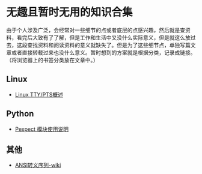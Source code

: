 # 无趣且暂时无用的知识合集

由于个人涉及广泛，会经常对一些细节的点或者底层的点感兴趣，然后就是查资料，看完后大致有了了解，但是工作和生活中又没什么实际意义，但是就这么放过去，这段查找资料和阅读资料的意义就缺失了。但是为了这些细节点，单独写篇文章或者直接转载过来也没什么意义。暂时想到的方案就是根据分类，记录成链接。（将浏览器上的书签分类放在文章中。）

## Linux

- [Linux TTY/PTS概述](https://segmentfault.com/a/1190000009082089)

## Python

- [Pexpect 模块使用说明](https://www.jianshu.com/p/cfd163200d12)

## 其他

- [ANSI转义序列-wiki](https://zh.wikipedia.org/wiki/ANSI转义序列)
